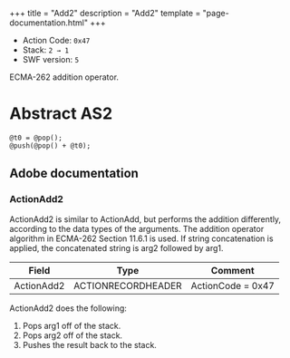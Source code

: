 +++
title = "Add2"
description = "Add2"
template = "page-documentation.html"
+++

- Action Code: `0x47`
- Stack: `2 → 1`
- SWF version: `5`

ECMA-262 addition operator.

# Abstract AS2

```
@t0 = @pop();
@push(@pop() + @t0);
```

## Adobe documentation

### ActionAdd2

ActionAdd2 is similar to ActionAdd, but performs the addition differently, according to the data types of the
arguments. The addition operator algorithm in ECMA-262 Section 11.6.1 is used. If string concatenation is
applied, the concatenated string is arg2 followed by arg1.

| Field             | Type               | Comment                        |
|-------------------|--------------------|--------------------------------|
| ActionAdd2        | ACTIONRECORDHEADER | ActionCode = 0x47              |

ActionAdd2 does the following:
1. Pops arg1 off of the stack.
2. Pops arg2 off of the stack.
3. Pushes the result back to the stack.
